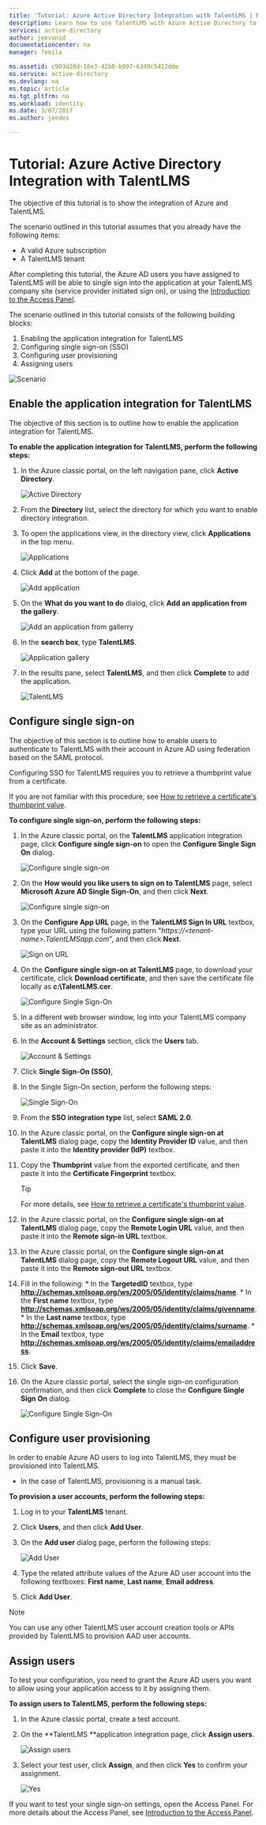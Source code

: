 ```yaml
---
title: 'Tutorial: Azure Active Directory Integration with TalentLMS | Microsoft Docs'
description: Learn how to use TalentLMS with Azure Active Directory to enable single sign-on, automated provisioning, and more!
services: active-directory
author: jeevansd
documentationcenter: na
manager: femila

ms.assetid: c903d20d-18e3-42b0-b997-6349c5412dde
ms.service: active-directory
ms.devlang: na
ms.topic: article
ms.tgt_pltfrm: na
ms.workload: identity
ms.date: 3/07/2017
ms.author: jeedes

---
```

# Tutorial: Azure Active Directory Integration with TalentLMS
The objective of this tutorial is to show the integration of Azure and TalentLMS.  

The scenario outlined in this tutorial assumes that you already have the following items:

* A valid Azure subscription
* A TalentLMS tenant

After completing this tutorial, the Azure AD users you have assigned to TalentLMS will be able to single sign into the application at your TalentLMS company site (service provider initiated sign on), or using the [Introduction to the Access Panel](active-directory-saas-access-panel-introduction.md).

The scenario outlined in this tutorial consists of the following building blocks:

1. Enabling the application integration for TalentLMS
2. Configuring single sign-on (SSO)
3. Configuring user provisioning
4. Assigning users

![Scenario](./media/active-directory-saas-talentlms-tutorial/IC777289.png "Scenario")

## Enable the application integration for TalentLMS
The objective of this section is to outline how to enable the application integration for TalentLMS.

**To enable the application integration for TalentLMS, perform the following steps:**

1. In the Azure classic portal, on the left navigation pane, click **Active Directory**.
   
    ![Active Directory](./media/active-directory-saas-talentlms-tutorial/IC700993.png "Active Directory")

2. From the **Directory** list, select the directory for which you want to enable directory integration.

3. To open the applications view, in the directory view, click **Applications** in the top menu.
   
    ![Applications](./media/active-directory-saas-talentlms-tutorial/IC700994.png "Applications")

4. Click **Add** at the bottom of the page.
   
    ![Add application](./media/active-directory-saas-talentlms-tutorial/IC749321.png "Add application")

5. On the **What do you want to do** dialog, click **Add an application from the gallery**.
   
    ![Add an application from gallerry](./media/active-directory-saas-talentlms-tutorial/IC749322.png "Add an application from gallerry")

6. In the **search box**, type **TalentLMS**.
   
    ![Application gallery](./media/active-directory-saas-talentlms-tutorial/IC777290.png "Application gallery")

7. In the results pane, select **TalentLMS**, and then click **Complete** to add the application.
   
   ![TalentLMS](./media/active-directory-saas-talentlms-tutorial/IC777291.png "TalentLMS")

## Configure single sign-on
The objective of this section is to outline how to enable users to authenticate to TalentLMS with their account in Azure AD using federation based on the SAML protocol.

Configuring SSO for TalentLMS requires you to retrieve a thumbprint value from a certificate.  

If you are not familiar with this procedure, see [How to retrieve a certificate's thumbprint value](http://youtu.be/YKQF266SAxI).

**To configure single sign-on, perform the following steps:**

1. In the Azure classic portal, on the **TalentLMS** application integration page, click **Configure single sign-on** to open the **Configure Single Sign On** dialog.
   
    ![Configure single sign-on](./media/active-directory-saas-talentlms-tutorial/IC777292.png "Configure single sign-on")

2. On the **How would you like users to sign on to TalentLMS** page, select **Microsoft Azure AD Single Sign-On**, and then click **Next**.
   
    ![Configure single sign-on](./media/active-directory-saas-talentlms-tutorial/IC777293.png "Configure single sign-on")
3. On the **Configure App URL** page, in the **TalentLMS Sign In URL** textbox, type your URL using the following pattern "*https://\<tenant-name\>.TalentLMSapp.com*", and then click **Next**.
   
    ![Sign on URL](./media/active-directory-saas-talentlms-tutorial/IC777294.png "Sign on URL")

4. On the **Configure single sign-on at TalentLMS** page, to download your certificate, click **Download certificate**, and then save the certificate file locally as **c:\\TalentLMS.cer**.
   
    ![Configure Single Sign-On](./media/active-directory-saas-talentlms-tutorial/IC777295.png "Configure Single Sign-On")

5. In a different web browser window, log into your TalentLMS company site as an administrator.

6. In the **Account & Settings** section, click the **Users** tab.
   
    ![Account & Settings](./media/active-directory-saas-talentlms-tutorial/IC777296.png "Account & Settings")

7. Click **Single Sign-On (SSO)**,

8. In the Single Sign-On section, perform the following steps:
   
    ![Single Sign-On](./media/active-directory-saas-talentlms-tutorial/IC777297.png "Single Sign-On")   
  1. From the **SSO integration type** list, select **SAML 2.0**.
  2. In the Azure classic portal, on the **Configure single sign-on at TalentLMS** dialog page, copy the **Identity Provider ID** value, and then paste it into the **Identity provider (IdP)** textbox.
  3. Copy the **Thumbprint** value from the exported certificate, and then paste it into the **Certificate Fingerprint** textbox.
      
     >[!TIP]
     >For more details, see [How to retrieve a certificate's thumbprint value](http://youtu.be/YKQF266SAxI). 
     >    

  4. In the Azure classic portal, on the **Configure single sign-on at TalentLMS** dialog page, copy the **Remote Login URL** value, and then paste it into the **Remote sign-in URL** textbox. 
  5. In the Azure classic portal, on the **Configure single sign-on at TalentLMS** dialog page, copy the **Remote Logout URL** value, and then paste it into the **Remote sign-out URL** textbox.
  6. Fill in the following: 
    * In the **TargetedID** textbox, type **http://schemas.xmlsoap.org/ws/2005/05/identity/claims/name**.
    * In the **First name** textbox, type **http://schemas.xmlsoap.org/ws/2005/05/identity/claims/givenname**.
    * In the **Last name** textbox, type **http://schemas.xmlsoap.org/ws/2005/05/identity/claims/surname**.
    * In the **Email** textbox, type **http://schemas.xmlsoap.org/ws/2005/05/identity/claims/emailaddress**.
  7. Click **Save**.

9. On the Azure classic portal, select the single sign-on configuration confirmation, and then click **Complete** to close the **Configure Single Sign On** dialog.
   
    ![Configure Single Sign-On](./media/active-directory-saas-talentlms-tutorial/IC777298.png "Configure Single Sign-On")

## Configure user provisioning
In order to enable Azure AD users to log into TalentLMS, they must be provisioned into TalentLMS.  

* In the case of TalentLMS, provisioning is a manual task.

**To provision a user accounts, perform the following steps:**

1. Log in to your **TalentLMS** tenant.

2. Click **Users**, and then click **Add User**.

3. On the **Add user** dialog page, perform the following steps:
   
    ![Add User](./media/active-directory-saas-talentlms-tutorial/IC777299.png "Add User")   
  1. Type the related attribute values of the Azure AD user account into the following textboxes: **First name**, **Last name**, **Email address**.
  2. Click **Add User**.

>[!NOTE]
>You can use any other TalentLMS user account creation tools or APIs provided by TalentLMS to provision AAD user accounts.
>  

## Assign users
To test your configuration, you need to grant the Azure AD users you want to allow using your application access to it by assigning them.

**To assign users to TalentLMS, perform the following steps:**

1. In the Azure classic portal, create a test account.

2. On the **TalentLMS **application integration page, click **Assign users**.
   
    ![Assign users](./media/active-directory-saas-talentlms-tutorial/IC777300.png "Assign users")

3. Select your test user, click **Assign**, and then click **Yes** to confirm your assignment.
   
    ![Yes](./media/active-directory-saas-talentlms-tutorial/IC767830.png "Yes")

If you want to test your single sign-on settings, open the Access Panel. For more details about the Access Panel, see [Introduction to the Access Panel](active-directory-saas-access-panel-introduction.md).

